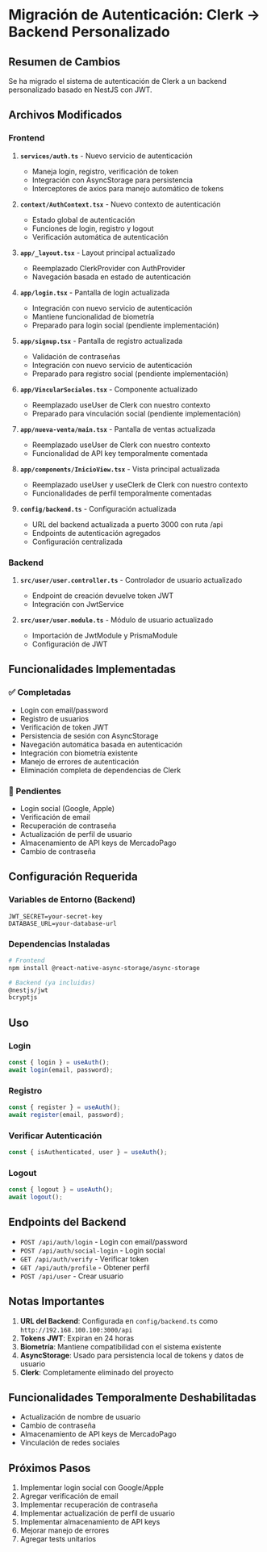 # Migración de Autenticación: Clerk → Backend Personalizado

## Resumen de Cambios

Se ha migrado el sistema de autenticación de Clerk a un backend personalizado basado en NestJS con JWT.

## Archivos Modificados

### Frontend

1. **`services/auth.ts`** - Nuevo servicio de autenticación
   - Maneja login, registro, verificación de token
   - Integración con AsyncStorage para persistencia
   - Interceptores de axios para manejo automático de tokens

2. **`context/AuthContext.tsx`** - Nuevo contexto de autenticación
   - Estado global de autenticación
   - Funciones de login, registro y logout
   - Verificación automática de autenticación

3. **`app/_layout.tsx`** - Layout principal actualizado
   - Reemplazado ClerkProvider con AuthProvider
   - Navegación basada en estado de autenticación

4. **`app/login.tsx`** - Pantalla de login actualizada
   - Integración con nuevo servicio de autenticación
   - Mantiene funcionalidad de biometría
   - Preparado para login social (pendiente implementación)

5. **`app/signup.tsx`** - Pantalla de registro actualizada
   - Validación de contraseñas
   - Integración con nuevo servicio de autenticación
   - Preparado para registro social (pendiente implementación)

6. **`app/VincularSociales.tsx`** - Componente actualizado
   - Reemplazado useUser de Clerk con nuestro contexto
   - Preparado para vinculación social (pendiente implementación)

7. **`app/nueva-venta/main.tsx`** - Pantalla de ventas actualizada
   - Reemplazado useUser de Clerk con nuestro contexto
   - Funcionalidad de API key temporalmente comentada

8. **`app/components/InicioView.tsx`** - Vista principal actualizada
   - Reemplazado useUser y useClerk de Clerk con nuestro contexto
   - Funcionalidades de perfil temporalmente comentadas

9. **`config/backend.ts`** - Configuración actualizada
   - URL del backend actualizada a puerto 3000 con ruta /api
   - Endpoints de autenticación agregados
   - Configuración centralizada

### Backend

1. **`src/user/user.controller.ts`** - Controlador de usuario actualizado
   - Endpoint de creación devuelve token JWT
   - Integración con JwtService

2. **`src/user/user.module.ts`** - Módulo de usuario actualizado
   - Importación de JwtModule y PrismaModule
   - Configuración de JWT

## Funcionalidades Implementadas

### ✅ Completadas
- Login con email/password
- Registro de usuarios
- Verificación de token JWT
- Persistencia de sesión con AsyncStorage
- Navegación automática basada en autenticación
- Integración con biometría existente
- Manejo de errores de autenticación
- Eliminación completa de dependencias de Clerk

### 🔄 Pendientes
- Login social (Google, Apple)
- Verificación de email
- Recuperación de contraseña
- Actualización de perfil de usuario
- Almacenamiento de API keys de MercadoPago
- Cambio de contraseña

## Configuración Requerida

### Variables de Entorno (Backend)
```env
JWT_SECRET=your-secret-key
DATABASE_URL=your-database-url
```

### Dependencias Instaladas
```bash
# Frontend
npm install @react-native-async-storage/async-storage

# Backend (ya incluidas)
@nestjs/jwt
bcryptjs
```

## Uso

### Login
```typescript
const { login } = useAuth();
await login(email, password);
```

### Registro
```typescript
const { register } = useAuth();
await register(email, password);
```

### Verificar Autenticación
```typescript
const { isAuthenticated, user } = useAuth();
```

### Logout
```typescript
const { logout } = useAuth();
await logout();
```

## Endpoints del Backend

- `POST /api/auth/login` - Login con email/password
- `POST /api/auth/social-login` - Login social
- `GET /api/auth/verify` - Verificar token
- `GET /api/auth/profile` - Obtener perfil
- `POST /api/user` - Crear usuario

## Notas Importantes

1. **URL del Backend**: Configurada en `config/backend.ts` como `http://192.168.100.100:3000/api`
2. **Tokens JWT**: Expiran en 24 horas
3. **Biometría**: Mantiene compatibilidad con el sistema existente
4. **AsyncStorage**: Usado para persistencia local de tokens y datos de usuario
5. **Clerk**: Completamente eliminado del proyecto

## Funcionalidades Temporalmente Deshabilitadas

- Actualización de nombre de usuario
- Cambio de contraseña
- Almacenamiento de API keys de MercadoPago
- Vinculación de redes sociales

## Próximos Pasos

1. Implementar login social con Google/Apple
2. Agregar verificación de email
3. Implementar recuperación de contraseña
4. Implementar actualización de perfil de usuario
5. Implementar almacenamiento de API keys
6. Mejorar manejo de errores
7. Agregar tests unitarios 